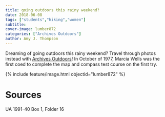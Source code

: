 ```yaml
---
title: going outdoors this rainy weekend?
date: 2018-06-08
tags: ["students","hiking","women"]
subtitle: 
cover-image: lumber872
categories: ["Archives Outdoors"]
author: Amy J. Thompson
---
```


Dreaming of going outdoors this rainy weekend? Travel through photos instead with [Archives Outdoors](https://harvester.lib.uidaho.edu/series/archivesoutdoors.html)! In October of 1977, Marcia Wells was the first coed to complete the map and compass test course on the first try.

{% include feature/image.html objectid="lumber872" %}

# Sources

UA 1991-40 Box 1, Folder 16